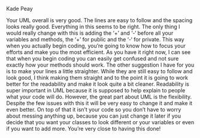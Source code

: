 Kade Peay

Your UML overall is very good. The lines are easy to follow and the spacing
looks really good. Everything in this seems to be right. The only thing I would 
really change with this is adding the ‘+’ and ‘-‘ before all your variables and methods, 
the ‘+’ for public and the ‘-‘ for private. This way when you actually begin coding,
 you’re going to know how to focus your efforts and make you the most efficient. 
As you have it right now, I can see that when you begin coding you can easily get 
confused and not sure exactly how your methods should work. The other suggestion 
I have for you is to make your lines a little straighter. While they are still easy to
follow and look good, I think making them straight and to the point it is going to 
work better for the readability and make it look quite a bit cleaner. Readability 
is super important in UML because it is supposed to help explain to people what your 
code will do. However, the great part about UML is the flexibility. 
Despite the few issues with this it will be very easy to change it and make it even better.
On top of that it isn’t your code so you don’t have to worry about messing anything up, 
because you can just change it later if you decide that you want your 
classes to look different or your variables or even if you want to add more. 
You’re very close to having this done!
